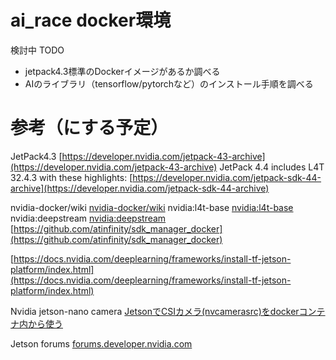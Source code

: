 # ai_race docker環境

検討中
TODO
* jetpack4.3標準のDockerイメージがあるか調べる
* AIのライブラリ（tensorflow/pytorchなど）のインストール手順を調べる

# 参考（にする予定）
JetPack4.3
[https://developer.nvidia.com/jetpack-43-archive](https://developer.nvidia.com/jetpack-43-archive)
JetPack 4.4 includes L4T 32.4.3 with these highlights:
[https://developer.nvidia.com/jetpack-sdk-44-archive](https://developer.nvidia.com/jetpack-sdk-44-archive)

nvidia-docker/wiki
[nvidia-docker/wiki](https://github.com/NVIDIA/nvidia-docker/wiki/NVIDIA-Container-Runtime-on-Jetson)
nvidia:l4t-base
[nvidia:l4t-base](https://ngc.nvidia.com/catalog/containers/nvidia:l4t-base)
nvidia:deepstream
[nvidia:deepstream](https://ngc.nvidia.com/catalog/containers/nvidia:deepstream)
[https://github.com/atinfinity/sdk_manager_docker](https://github.com/atinfinity/sdk_manager_docker)

[https://docs.nvidia.com/deeplearning/frameworks/install-tf-jetson-platform/index.html](https://docs.nvidia.com/deeplearning/frameworks/install-tf-jetson-platform/index.html)

Nvidia jetson-nano camera
[JetsonでCSIカメラ(nvcamerasrc)をdockerコンテナ内から使う](https://o-84.com/article/jetson-csi-camera-nvcamerasrc-on-docker-container/)

Jetson forums
[forums.developer.nvidia.com](https://forums.developer.nvidia.com/c/agx-autonomous-machines/jetson-embedded-systems/jetson-nano/76/l/latest)
